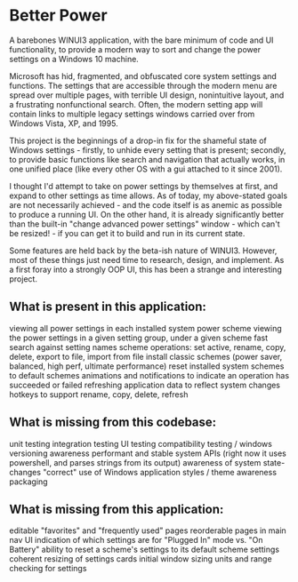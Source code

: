 # Better Power

A barebones WINUI3 application, with the bare minimum of code and UI functionality, to provide a modern way to sort and change the power settings on a Windows 10 machine.

Microsoft has hid, fragmented, and obfuscated core system settings and functions. The settings that are accessible through the modern menu are spread over multiple pages, with terrible UI design, nonintuitive layout, and a frustrating nonfunctional search. Often, the modern setting app will contain links to multiple legacy settings windows carried over from Windows Vista, XP, and 1995.

This project is the beginnings of a drop-in fix for the shameful state of Windows settings - firstly, to unhide every setting that is present; secondly, to provide basic functions like search and navigation that actually works, in one unified place (like every other OS with a gui attached to it since 2001).

I thought I'd attempt to take on power settings by themselves at first, and expand to other settings as time allows. As of today, my above-stated goals are not necessarily achieved - and the code itself is as anemic as possible to produce a running UI. On the other hand, it is already significantly better than the built-in "change advanced power settings" window - which can't be resized! - if you can get it to build and run in its current state.

Some features are held back by the beta-ish nature of WINUI3. However, most of these things just need time to research, design, and implement. As a first foray into a strongly OOP UI, this has been a strange and interesting project.


## What is present in this application:

viewing all power settings in each installed system power scheme
viewing the power settings in a given setting group, under a given scheme
fast search against setting names
scheme operations: set active, rename, copy, delete, export to file, import from file
install classic schemes (power saver, balanced, high perf, ultimate performance)
reset installed system schemes to default schemes
animations and notifications to indicate an operation has succeeded or failed
refreshing application data to reflect system changes
hotkeys to support rename, copy, delete, refresh


## What is missing from this codebase:

unit testing
integration testing
UI testing
compatibility testing / windows versioning awareness
performant and stable system APIs (right now it uses powershell, and parses strings from its output)
awareness of system state-changes
"correct" use of Windows application styles / theme awareness
packaging


## What is missing from this application:

editable "favorites" and "frequently used" pages
reorderable pages in main nav
UI indication of which settings are for "Plugged In" mode vs. "On Battery"
ability to reset a scheme's settings to its default scheme settings
coherent resizing of settings cards
initial window sizing
units and range checking for settings
